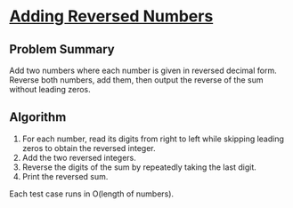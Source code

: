 # [Adding Reversed Numbers](https://www.spoj.com/problems/ADDREV/)

## Problem Summary
Add two numbers where each number is given in reversed decimal form. Reverse both numbers, add them, then output the reverse of the sum without leading zeros.

## Algorithm
1. For each number, read its digits from right to left while skipping leading zeros to obtain the reversed integer.
2. Add the two reversed integers.
3. Reverse the digits of the sum by repeatedly taking the last digit.
4. Print the reversed sum.

Each test case runs in O(length of numbers).
